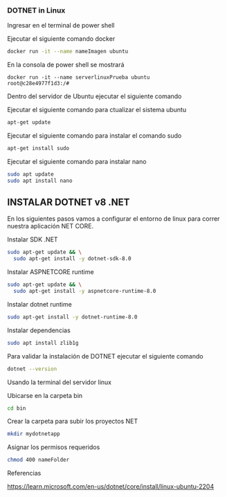 ### DOTNET in Linux

Ingresar en el terminal de power shell

Ejecutar el siguiente comando docker 

```sh
docker run -it --name nameImagen ubuntu
```
En la consola de power shell se mostrará

```
docker run -it --name serverlinuxPrueba ubuntu
root@c28e4977f1d3:/#
```

Dentro del servidor de Ubuntu ejecutar el siguiente comando

Ejecutar el siguiente comando para ctualizar el sistema ubuntu

```sh 
apt-get update
```

Ejecutar el siguiente comando para instalar el comando sudo

```sh 
apt-get install sudo
```

Ejecutar el siguiente comando para instalar nano


```sh
sudo apt update
sudo apt install nano
```

## INSTALAR DOTNET v8 .NET 

En los siguientes pasos vamos a configurar el entorno de linux para correr nuestra aplicación NET CORE.

Instalar SDK .NET


```sh
sudo apt-get update && \
  sudo apt-get install -y dotnet-sdk-8.0
```

Instalar ASPNETCORE runtime

```sh
sudo apt-get update && \
  sudo apt-get install -y aspnetcore-runtime-8.0
```

Instalar dotnet runtime

```sh
sudo apt-get install -y dotnet-runtime-8.0
```

Instalar dependencias

```sh
sudo apt install zlib1g
```

Para validar la instalación de DOTNET ejecutar el siguiente comando


```sh
dotnet --version
```


Usando la terminal del servidor linux 

Ubicarse en la carpeta bin 

```sh
cd bin
```

Crear la carpeta para subir los proyectos NET

```sh
mkdir mydotnetapp
```

Asignar los permisos requeridos

```sh
chmod 400 nameFolder
```


Referencias


https://learn.microsoft.com/en-us/dotnet/core/install/linux-ubuntu-2204